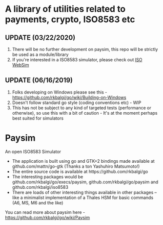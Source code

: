 # A library of utilities related to payments, crypto, ISO8583 etc 

## UPDATE (03/22/2020)
1. There will be no further development on paysim, this repo will be strictly be used as a module/library
2. If you're interested in a ISO8583 simulator, please check out [ISO WebSim](https://github.com/rkbalgi/isosim)

## UPDATE (06/16/2019)
1. Folks developing on Windows please see this - https://github.com/rkbalgi/go/wiki/Building-on-Windows
2. Doesn't follow standard go style (coding conventions etc) - WIP
2. This has not be subject to any kind of targeted tests (performance or otherwise), so use this with a bit of caution - It's at the moment perhaps best suited for simulators


# Paysim
An open ISO8583 Simulator

<ul>
<li>The application is built using go and GTK+2 bindings made available at github.com/mattn/go-gtk (Thanks a ton Yashuhiro Matsumoto!)</li>
<li>The entire source code is available at https://github.com/rkbalgi/go</li>
<li>The interesting packages would be github.com/rkbalgi/go/execs/paysim, github.com/rkbalgi/go/paysim and github.com/rkbalgi/iso8583</li>
<li>There are loads of other interesting things available in other packages – like a minimalist implementation of a Thales HSM for basic commands (A6, MS, M6 and the like)
</li>
</ul>

You can read more about paysim here - https://github.com/rkbalgi/go/wiki/Paysim
